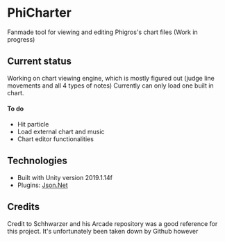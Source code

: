 # PhiCharter
Fanmade tool for viewing and editing Phigros's chart files (Work in progress)

## Current status
Working on chart viewing engine, which is mostly figured out (judge line movements and all 4  types of notes)
Currently can only load one built in chart. 

#### To do
* Hit particle
* Load external chart and music
* Chart editor functionalities

## Technologies
* Built with Unity version 2019.1.14f
* Plugins: [Json.Net](https://github.com/JamesNK/Newtonsoft.Json)

## Credits
Credit to Schhwarzer and his Arcade repository was a good reference for this project. It's unfortunately been taken down by Github however
